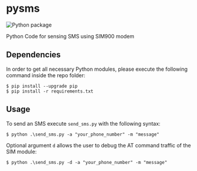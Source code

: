 # pysms
![Python package](https://github.com/argandas/pysms/workflows/Python%20package/badge.svg)

Python Code for sensing SMS using SIM900 modem

## Dependencies

In order to get all necessary Python modules, please execute the following command inside the repo folder:
```
$ pip install --upgrade pip
$ pip install -r requirements.txt
```

## Usage

To send an SMS execute `send_sms.py` with the following syntax:
```
$ python .\send_sms.py -a "your_phone_number" -m "message"
```

Optional argument `d` allows the user to debug the AT command traffic of the SIM module:
 ```
$ python .\send_sms.py -d -a "your_phone_number" -m "message"
```



